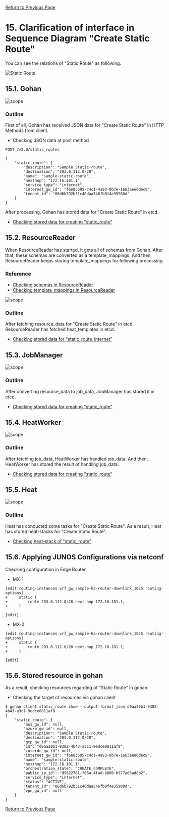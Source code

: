 [Return to Previous Page](00_internet_gateway.md)

# 15. Clarification of interface in Sequence Diagram "Create Static Route"
You can see the relations of "Static Route" as following.

![Static Route](resource/gohan_investigate_for_inetgw.016.png)


## 15.1. Gohan

![scope](../images/ESI_Sequence_diagram.002.png)

### Outline
First of all, Gohan has received JSON data for "Create Static Route" in HTTP Methods from client.

* Checking JSON data at post method
```
POST /v2.0/static_routes
```
```
{
    "static_route": {
        "description": "Sample Static-route",
        "destination": "203.0.112.0/28",
        "name": "sample-static-route",
        "nexthop": "172.16.101.1",
        "service_type": "internet",
        "internet_gw_id": "f6e8c695-c4c1-4a93-9b7e-1663aee6dec9",
        "tenant_id": "06d6b792b31c40daa546fb0f4e35980d"
    }
}
```
After processing, Gohan has stored data for "Create Static Route" in etcd.

* [Checking stored data for creating "static_route"](stored_in_etcd/01_Gohan/CreateStaticRoute_01.md)


## 15.2. ResourceReader
When ResourceReader has started, it gets all of schemas from Gohan.
After that, these schemas are converted as a template_mappings.
And then, ResourceReader keeps storing template_mappings for following processing.

### Reference
* [Checking schemas in ResourceReader](../memo/schemas.txt)
* [Checking template_mappings in ResourceReader](../memo/template_mappings.md)

![scope](../images/ESI_Sequence_diagram.003.png)

### Outline
After fetching resource_data for "Create Static Route" in etcd, ResourceReader has fetched heat_templates in etcd.

* [Checking stored data for "static_route_internet"](../heat_template/static_route_internet.md)


## 15.3. JobManager

![scope](../images/ESI_Sequence_diagram.004.png)

### Outline
After converting resource_data to job_data, JobManager has stored it in etcd.

* [Checking stored data for creating "static_route"](stored_in_etcd/02_JobManager/CreateStaticRoute_01.md)


## 15.4. HeatWorker

![scope](../images/ESI_Sequence_diagram.005.png)

### Outline
After fetching job_data, HeatWorker has handled job_data.
And then, HeatWorker has stored the result of handling job_data.

* [Checking stored data for creating "static_route"](stored_in_etcd/03_HeatWorker/CreateStaticRoute_01.md)


## 15.5. Heat

![scope](../images/ESI_Sequence_diagram.006.png)

### Outline
Heat has conducted some tasks for "Create Static Route".
As a result, Heat has stored heat-stacks for "Create Static Route".

* [Checking heat-stack of "static_route"](heat-stack/CreateStaticRoute_01.md)


## 15.6. Applying JUNOS Configurations via netconf
Checking configuration in Edge Router

* MX-1
```
[edit routing-instances vrf_gw_sample-ha-router-downlink_1025 routing-options]
+     static {
+         route 203.0.112.0/28 next-hop 172.16.101.1;
+     }

[edit]
```

* MX-2
```
[edit routing-instances vrf_gw_sample-ha-router-downlink_1025 routing-options]
+     static {
+         route 203.0.112.0/28 next-hop 172.16.101.1;
+     }

[edit]
```


## 15.6. Stored resource in gohan
As a result, checking resources regarding of "Static Route" in gohan.

* Checking the target of resources via gohan client
```
$ gohan client static_route show --output-format json d0aa20b1-9302-4b43-a3c1-9edce0811af8
{
    "static_route": {
        "aws_gw_id": null,
        "azure_gw_id": null,
        "description": "Sample Static-route",
        "destination": "203.0.112.0/28",
        "gcp_gw_id": null,
        "id": "d0aa20b1-9302-4b43-a3c1-9edce0811af8",
        "interdc_gw_id": null,
        "internet_gw_id": "f6e8c695-c4c1-4a93-9b7e-1663aee6dec9",
        "name": "sample-static-route",
        "nexthop": "172.16.101.1",
        "orchestration_state": "CREATE_COMPLETE",
        "public_ip_id": "d5622781-f06a-4fad-b800-b577a05ad8b2",
        "service_type": "internet",
        "status": "ACTIVE",
        "tenant_id": "06d6b792b31c40daa546fb0f4e35980d",
        "vpn_gw_id": null
    }
}
```

[Return to Previous Page](00_internet_gateway.md)
